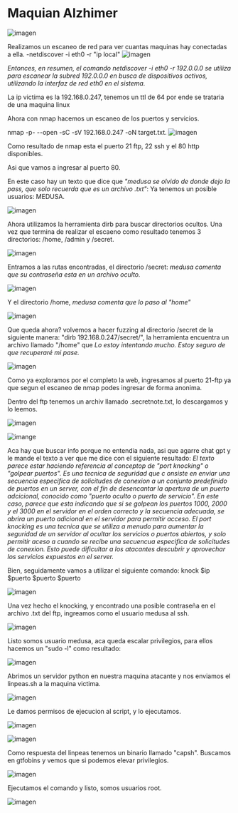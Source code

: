 # Maquian Alzhimer
![imagen](https://github.com/Qu0kk4/Qu0kk4/blob/main/HackMyVm/image/Captura%20de%20pantalla%202024-03-19%20220438.png)

Realizamos un escaneo de red para ver cuantas maquinas hay conectadas a ella.
-netdiscover -i eth0 -r "ip local"
![imagen](https://github.com/Qu0kk4/Qu0kk4/blob/main/HackMyVm/image/Captura%20de%20pantalla%202024-03-19%20200630.png)

*Entonces, en resumen, el comando netdiscover -i eth0 -r 192.0.0.0 se utiliza para escanear la subred 192.0.0.0 en busca de dispositivos activos, utilizando la interfaz de red eth0 en el sistema.*

La ip victima es la 192.168.0.247, tenemos un ttl de 64 por ende se trataria de una maquina linux

Ahora con nmap hacemos un escaneo de los puertos y servicios.

nmap -p- --open -sC -sV 192.168.0.247 -oN target.txt.
![imagen](https://github.com/Qu0kk4/Qu0kk4/blob/main/HackMyVm/image/Captura%20de%20pantalla%202024-03-19%20202255.png)

Como resultado de nmap esta el puerto 21 ftp, 22 ssh y el 80 http disponibles. 

Asi que vamos a ingresar al puerto 80.

En este caso hay un texto que dice que *"medusa se olvido de donde dejo la pass, que solo recuerda que es un archivo .txt"*:
Ya tenemos un posible usuarios: MEDUSA.

![imagen](https://github.com/Qu0kk4/Qu0kk4/blob/main/HackMyVm/image/Captura%20de%20pantalla%202024-03-19%20202344.png)

Ahora utilizamos la herramienta dirb para buscar directorios ocultos. Una vez que termina de realizar el escaeno como resultado tenemos 3 directorios: /home, /admin y /secret.

![imagen](https://github.com/Qu0kk4/Qu0kk4/blob/main/HackMyVm/image/Captura%20de%20pantalla%202024-03-19%20202910.png)

Entramos a las rutas encontradas, el directorio /secret: *medusa comenta que su contraseña esta en un archivo oculto.*

![imagen](https://github.com/Qu0kk4/Qu0kk4/blob/main/HackMyVm/image/Captura%20de%20pantalla%202024-03-19%20202843.png)

Y el directorio /home, *medusa comenta que lo paso al "home"*

![imagen](https://github.com/Qu0kk4/Qu0kk4/blob/main/HackMyVm/image/Captura%20de%20pantalla%202024-03-19%20202722.png)

Que queda ahora? volvemos a hacer fuzzing al directorio /secret de la siguiente manera: "dirb 192.168.0.247/secret/", la herramienta encuentra un archivo llamado "/home" que 
*Lo estoy intentando mucho. Estoy seguro de que recuperaré mi pase.*

![imagen](https://github.com/Qu0kk4/Qu0kk4/blob/main/HackMyVm/image/Captura%20de%20pantalla%202024-03-19%20202951.png)

Como ya exploramos por el completo la web, ingresamos al puerto 21-ftp ya que segun el escaneo de nmap podes ingresar de forma anonima.

Dentro del ftp tenemos un archiv llamado .secretnote.txt, lo descargamos y lo leemos.

![imagen](https://github.com/Qu0kk4/Qu0kk4/blob/main/HackMyVm/image/Captura%20de%20pantalla%202024-03-19%20201131.png)

![imange](https://github.com/Qu0kk4/Qu0kk4/blob/main/HackMyVm/image/Captura%20de%20pantalla%202024-03-19%20201249.png)

Aca hay que buscar info porque no entendia nada, asi que agarre chat gpt y le mande el texto a ver que me dice con el siguiente resultado:
*El texto parece estar haciendo referencia al conceptop de "port knocking" o "golpear puertos". Es una tecnica de seguridad que c onsiste en enviar una secuencia especifica de solicitudes de conexion a un conjunto predefinido de puertos en un server, con el fin de desencantar la apertura de un puerto adcicional, conocido como "puerto oculto o puerto de servicio".
En este caso, parece que esta indicando que si se golpean los puertos 1000, 2000 y el 3000 en el servidor en el orden correcto y la secuencia adecuada, se abrira un puerto adicional en el servidor para permitir acceso.
El port knocking es una tecnica que se utiliza a menudo para aumentar la seguridad de un servidor al ocultar los servicios o puertos abiertos, y solo permitir aceso a cuando se recibe una secuencua especifica de solicitudes de conexion. Esto puede dificultar a los atacantes descubrir y aprovechar los servicios expuestos en el server.*

Bien, seguidamente vamos a utilizar el siguiente comando:
knock $ip $puerto $puerto $puerto

![imagen](https://github.com/Qu0kk4/Qu0kk4/blob/main/HackMyVm/image/Captura%20de%20pantalla%202024-03-19%20210424.png)

Una vez hecho el knocking, y encontrado una posible contraseña en el archivo .txt del ftp, ingreamos como el usuario medusa al ssh.

![imagen](https://github.com/Qu0kk4/Qu0kk4/blob/main/HackMyVm/image/Captura%20de%20pantalla%202024-03-19%20210645.png)

Listo somos usuario medusa, aca queda escalar privilegios, para ellos hacemos un "sudo -l" como resultado:

![imagen](https://github.com/Qu0kk4/Qu0kk4/blob/main/HackMyVm/image/Captura%20de%20pantalla%202024-03-19%20210703.png)

Abrimos un servidor python en nuestra maquina atacante y nos enviamos el linpeas.sh a la maquina victima.

![imagen](https://github.com/Qu0kk4/Qu0kk4/blob/main/HackMyVm/image/Captura%20de%20pantalla%202024-03-19%20214416.png)

Le damos permisos de ejecucion al script, y lo ejecutamos.

![imagen](https://github.com/Qu0kk4/Qu0kk4/blob/main/HackMyVm/image/Captura%20de%20pantalla%202024-03-19%20214518.png)

![imagen](https://github.com/Qu0kk4/Qu0kk4/blob/main/HackMyVm/image/Captura%20de%20pantalla%202024-03-19%20214529.png)

Como respuesta del linpeas tenemos un binario llamado "capsh". Buscamos en gtfobins y vemos que si podemos elevar privilegios.

![imagen](https://github.com/Qu0kk4/Qu0kk4/blob/main/HackMyVm/image/Captura%20de%20pantalla%202024-03-19%20220029.png)

Ejecutamos el comando y listo, somos usuarios root.

![imagen](https://github.com/Qu0kk4/Qu0kk4/blob/main/HackMyVm/image/Captura%20de%20pantalla%202024-03-19%20220212.png)






